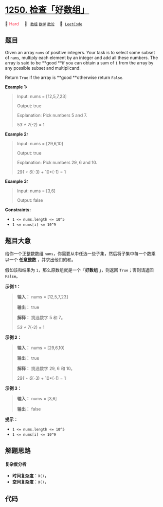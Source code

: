 # [1250. 检查「好数组」](https://leetcode.com/problems/check-if-it-is-a-good-array)

🔴 <font color=#ff334b>Hard</font>&emsp; 🔖&ensp; [`数组`](/leetcode/outline/tag/array.md) [`数学`](/leetcode/outline/tag/math.md) [`数论`](/leetcode/outline/tag/number-theory.md)&emsp; 🔗&ensp;[`LeetCode`](https://leetcode.com/problems/check-if-it-is-a-good-array)


## 题目

Given an array `nums` of positive integers. Your task is to select some subset
of `nums`, multiply each element by an integer and add all these numbers. The
array is said to be **good  **if you can obtain a sum of `1` from the array by
any possible subset and multiplicand.

Return `True` if the array is **good  **otherwise return `False`.



**Example 1:**

> Input: nums = [12,5,7,23]
> 
> Output: true
> 
> Explanation: Pick numbers 5 and 7.
> 
> 5*3 + 7*(-2) = 1

**Example 2:**

> Input: nums = [29,6,10]
> 
> Output: true
> 
> Explanation: Pick numbers 29, 6 and 10.
> 
> 29*1 + 6*(-3) + 10*(-1) = 1

**Example 3:**

> Input: nums = [3,6]
> 
> Output: false

**Constraints:**

  * `1 <= nums.length <= 10^5`
  * `1 <= nums[i] <= 10^9`


## 题目大意

给你一个正整数数组 `nums`，你需要从中任选一些子集，然后将子集中每一个数乘以一个 **任意整数** ，并求出他们的和。

假如该和结果为 `1`，那么原数组就是一个「**好数组** 」，则返回 `True`；否则请返回 `False`。



**示例 1：**

> 
> 
> 
> 
> 
> **输入：** nums = [12,5,7,23]
> 
> **输出：** true
> 
> **解释：** 挑选数字 5 和 7。
> 
> 5*3 + 7*(-2) = 1
> 
> 

**示例 2：**

> 
> 
> 
> 
> 
> **输入：** nums = [29,6,10]
> 
> **输出：** true
> 
> **解释：** 挑选数字 29, 6 和 10。
> 
> 29*1 + 6*(-3) + 10*(-1) = 1
> 
> 

**示例 3：**

> 
> 
> 
> 
> 
> **输入：** nums = [3,6]
> 
> **输出：** false
> 
> 



**提示：**

  * `1 <= nums.length <= 10^5`
  * `1 <= nums[i] <= 10^9`


## 解题思路

#### 复杂度分析

- **时间复杂度**：`O()`，
- **空间复杂度**：`O()`，

## 代码

```javascript

```